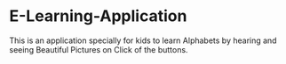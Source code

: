 # E-Learning-Application
This is an application specially for kids to learn Alphabets by hearing and seeing Beautiful Pictures on Click of the buttons.
